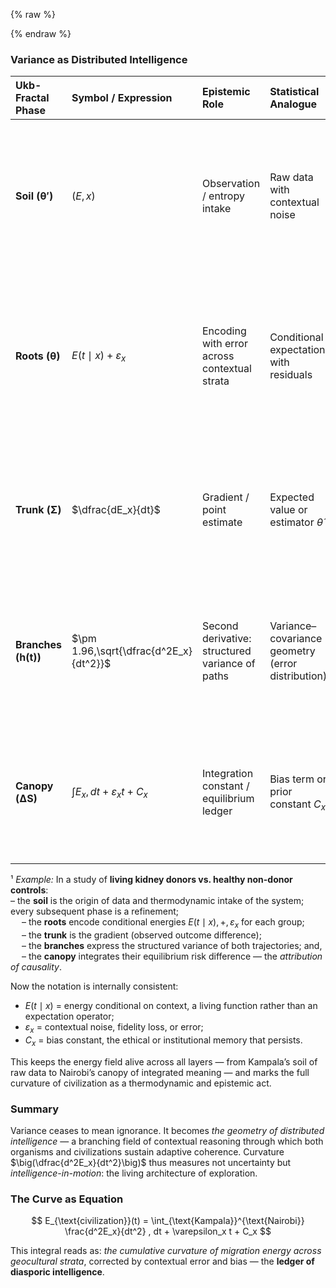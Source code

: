 {% raw %}
<!-- Drop this anywhere in your README.md or page HTML -->
<script>
  window.MathJax = {
    tex: {
      inlineMath: [['$', '$'], ['\\(', '\\)']],
      displayMath: [['$$','$$'], ['\\[','\\]']],
      processEscapes: true
    },
    options: {
      skipHtmlTags: ['script','noscript','style','textarea','pre','code']
    }
  };
</script>
<script id="MathJax-script" async
  src="https://cdn.jsdelivr.net/npm/mathjax@3/es5/tex-mml-chtml.js">
</script>
{% endraw %}


### Variance as Distributed Intelligence

| **Ukb-Fractal Phase** | **Symbol / Expression**                | **Epistemic Role**                              | **Statistical Analogue**                          | **Interpretation / Legacy**                                                                      | **Geocultural Resonance**                                                                                  |
| :-------------------- | :------------------------------------- | :---------------------------------------------- | :------------------------------------------------ | :----------------------------------------------------------------------------------------------- | :--------------------------------------------------------------------------------------------------------- |
| **Soil (θ′)**         | $(E, x)$                               | Observation / entropy intake                    | Raw data with contextual noise                    | The clinical or civic sensorium — experience entering the system                                 | **Kampala** — primal sensorium; earth-rich, communal, and immediate — perception unfiltered, entropy alive @Rx |
| **Roots (θ)**         | $E(t \mid x) + \varepsilon_x$          | Encoding with error across contextual strata    | Conditional expectation with residuals            | Stratified path dependencies — biological, social, temporal, institutional contexts¹             | **Baltimore** — deep social encoding @JH; layered racial, economic, and historical variance forming identity   |
| **Trunk (Σ)**         | $\dfrac{dE_x}{dt}$                     | Gradient / point estimate                       | Expected value or estimator $\hat{\theta}$        | Coherent intention or intervention — the system’s direction of learning                          | **Centreville** — measured growth; suburban equilibrium, mid-scale control point of gradient @Ukb             |
| **Branches (h(t))**   | $\pm 1.96,\sqrt{\dfrac{d^2E_x}{dt^2}}$ | Second derivative: structured variance of paths | Variance–covariance geometry (error distribution) | Distributed intelligence — curvature of exploration; alternative trajectories as reasoning field | **Staten Island** — eccentric curvature; outlier intelligence within the metropolis, variance incarnate @95CI   |
| **Canopy (ΔS)**       | $\int E_x,dt + \varepsilon_x t + C_x$  | Integration constant / equilibrium ledger       | Bias term or prior constant $C_x$                 | Institutional or ethical baseline — what persists after adaptation                               | **[Nairobi](https://ukb-dt.github.io/eac/)** — integrative canopy; synthesis of roots and sky, regional equilibrium and renewal @PAR            |


¹ *Example:* In a study of **living kidney donors vs. healthy non-donor controls**:           
    – the **soil** is the origin of data and thermodynamic intake of the system; every subsequent phase is a refinement;     
    – the **roots** encode conditional energies $E(t \mid x),+,\varepsilon_x$ for each group;    
    – the **trunk** is the gradient (observed outcome difference);        
    – the **branches** express the structured variance of both trajectories; and,         
    – the **canopy** integrates their equilibrium risk difference — the *attribution of causality*.            

Now the notation is internally consistent:

* $E(t \mid x)$ = energy conditional on context, a living function rather than an expectation operator;
* $\varepsilon_x$ = contextual noise, fidelity loss, or error;
* $C_x$ = bias constant, the ethical or institutional memory that persists.

This keeps the energy field alive across all layers — from Kampala’s soil of raw data to Nairobi’s canopy of integrated meaning — and marks the full curvature of civilization as a thermodynamic and epistemic act.

### Summary

Variance ceases to mean ignorance. It becomes *the geometry of distributed intelligence* — a branching field of contextual reasoning through which both organisms and civilizations sustain adaptive coherence.
Curvature $\big(\dfrac{d^2E_x}{dt^2}\big)$ thus measures not uncertainty but *intelligence-in-motion*:
the living architecture of exploration.

### The Curve as Equation

$$
E_{\text{civilization}}(t) = \int_{\text{Kampala}}^{\text{Nairobi}} \frac{d^2E_x}{dt^2} , dt + \varepsilon_x t + C_x
$$

This integral reads as: *the cumulative curvature of migration energy across geocultural strata*, corrected by contextual error and bias — the **ledger of diasporic intelligence**.




